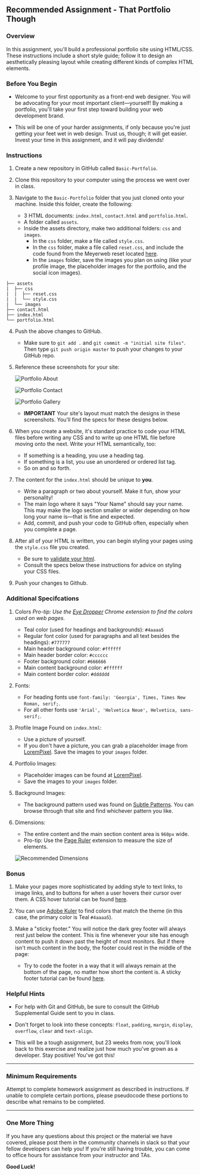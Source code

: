 ## Recommended Assignment - That Portfolio Though

### Overview

In this assignment, you'll build a professional portfolio site using HTML/CSS. These instructions include a short style guide; follow it to design an aesthetically pleasing layout while creating different kinds of complex HTML elements. 

### Before You Begin

* Welcome to your first opportunity as a front-end web designer. You will be advocating for your most important client—yourself! By making a portfolio, you'll take your first step toward building your web development brand.

* This will be one of your harder assignments, if only because you're just getting your feet wet in web design. Trust us, though; it will get easier. Invest your time in this assignment, and it will pay dividends! 

### Instructions

1. Create a new repository in GitHub called `Basic-Portfolio`.

2. Clone this repository to your computer using the process we went over in class.

3. Navigate to the `Basic-Portfolio` folder that you just cloned onto your machine. Inside this folder, create the following: 

   * 3 HTML documents: `index.html`, `contact.html` and `portfolio.html`.
   * A folder called `assets`.
   * Inside the assets directory, make two additional folders: `css` and `images`.
     * In the `css` folder, make a file called `style.css`.
     * In the `css` folder, make a file called `reset.css`, and include the code found from the Meyerweb reset located [here](http://meyerweb.com/eric/tools/css/reset/reset.css).
     * In the `images` folder, save the images you plan on using (like your profile image, the placeholder images for the portfolio, and the social icon images).

```
├── assets
|  ├── css
|  |  ├── reset.css
|  |  └── style.css
|  └── images
├── contact.html
├── index.html
└── portfolio.html
```

4. Push the above changes to GitHub. 

   * Make sure to `git add .` and `git commit -m "initial site files"`. Then type `git push origin master` to push your changes to your GitHub repo.

5. Reference these screenshots for your site:

   ![Portfolio About](Images/portfolio-about-me.png)

   ![Portfolio Contact](Images/portfolio-contact.png)

   ![Portfolio Gallery](Images/portfolio-gallery.png)

   * **IMPORTANT** Your site's layout must match the designs in these screenshots. You'll find the specs for these designs below. 

6. When you create a website, it's standard practice to code your HTML files before writing any CSS and to write up one HTML file before moving onto the next. Write your HTML semantically, too: 

   * If something is a heading, you use a heading tag. 
   * If something is a list, you use an unordered or ordered list tag.
   * So on and so forth.

7. The content for the `index.html` should be unique to **you**. 

   * Write a paragraph or two about yourself. Make it fun, show your personality!
   * The main logo where it says "Your Name" should say your name. This may make the logo section smaller or wider depending on how long your name is—that is fine and expected.
   * Add, commit, and push your code to GitHub often, especially when you complete a page.

8. After all of your HTML is written, you can begin styling your pages using the `style.css` file you created.

   * Be sure to [validate your html](https://validator.w3.org/#validate_by_input).
   * Consult the specs below these instructions for advice on styling your CSS files.

9. Push your changes to Github.

### Additional Specifcations

1. Colors _Pro-tip: Use the [Eye Dropper](https://chrome.google.com/webstore/detail/eye-dropper/hmdcmlfkchdmnmnmheododdhjedfccka) Chrome extension to find the colors used on web pages._
   * Teal color (used for headings and backgrounds): `#4aaaa5`
   * Regular font color (used for paragraphs and all text besides the headings): `#777777`
   * Main header background color: `#ffffff`
   * Main header border color: `#cccccc`
   * Footer background color: `#666666`
   * Main content background color: `#ffffff`
   * Main content border color: `#dddddd`

2. Fonts:
   * For heading fonts use `font-family: 'Georgia', Times, Times New Roman, serif;`.
   * For all other fonts use `'Arial', 'Helvetica Neue', Helvetica, sans-serif;`.

3. Profile Image Found on `index.html`:
   * Use a picture of yourself. 
   * If you don't have a picture, you can grab a placeholder image from [LoremPixel](http://lorempixel.com/). Save the images to your `images` folder.

4. Portfolio Images:
   * Placeholder images can be found at [LoremPixel](http://lorempixel.com/). 
   * Save the images to your `images` folder.

5. Background Images:
   * The background pattern used was found on [Subtle Patterns](https://subtlepatterns.com/). You can browse through that site and find whichever pattern you like.

6. Dimensions:
   * The entire content and the main section content area is `960px` wide.
   * Pro-tip: Use the [Page Ruler](https://chrome.google.com/webstore/detail/page-ruler/jlpkojjdgbllmedoapgfodplfhcbnbpn/related?hl=en) extension to measure the size of elements.

   ![Recommended Dimensions](Images/Recommended-Dimensions.png)

### Bonus

1. Make your pages more sophisticated by adding style to text links, to image links, and to buttons for when a user hovers their cursor over them. A CSS hover tutorial can be found [here](http://www.codeitpretty.com/2013/06/how-to-use-css-hover-effects.html). 

2. You can use [Adobe Kuler](https://color.adobe.com/create/color-wheel/) to find colors that match the theme (in this case, the primary color is Teal `#4aaaa5`).

3. Make a "sticky footer." You will notice the dark grey footer will always rest just below the content. This is fine whenever your site has enough content to push it down past the height of most monitors. But if there isn't much content in the body, the footer could rest in the middle of the page:
   * Try to code the footer in a way that it will always remain at the bottom of the page, no matter how short the content is. A sticky footer tutorial can be found [here](https://css-tricks.com/couple-takes-sticky-footer/). 

### Helpful Hints

* For help with Git and GitHub, be sure to consult the GitHub Supplemental Guide sent to you in class.

* Don't forget to look into these concepts: `float`, `padding`, `margin`, `display`, `overflow`, `clear` and `text-align`.

* This will be a tough assignment, but 23 weeks from now, you'll look back to this exercise and realize just how much you've grown as a developer. Stay positive! You've got this!

- - -

### Minimum Requirements

Attempt to complete homework assignment as described in instructions. If unable to complete certain portions, please pseudocode these portions to describe what remains to be completed.

- - -

### One More Thing

If you have any questions about this project or the material we have covered, please post them in the community channels in slack so that your fellow developers can help you! If you're still having trouble, you can come to office hours for assistance from your instructor and TAs.

**Good Luck!**
